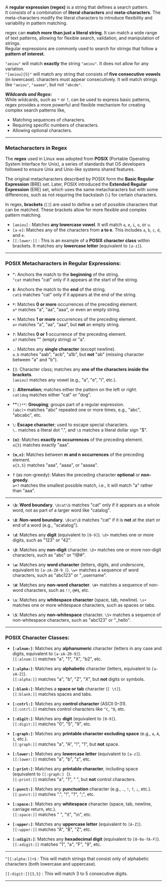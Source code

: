 
A **regular expression (regex)** is a string that defines a search pattern.     
It consists of a combination of **literal characters** and **meta-characters**. The meta-characters modify the literal characters to introduce flexibility and variability in pattern matching.

regex can **match more than just a literal string**. It can match a wide range of text patterns, allowing for flexible search, validation, and manipulation of strings.     
Regular expressions are commonly used to search for strings that follow a **pattern of interest**.

`"aeiou"` will match **exactly** the string `"aeiou"`. It does not allow for any variation.    
`"[aeiou]{5}"` will match any string that consists of **five consecutive vowels** (in lowercase). characters must appear consecutively. It will match strings like `"aeiou"`, `"aaaee"`, but not `"abcde"`.


***Wildcards and Regex:***      
While wildcards, such as `*` or `?`, can be used to express basic patterns, regex provides a more powerful and flexible mechanism for creating complex search patterns like,
- Matching sequences of characters.
- Requiring specific numbers of characters.
- Allowing optional characters.


___
### Metacharacters in Regex

The **regex** used in Linux was adopted from **POSIX** (Portable Operating System Interface for Unix), a series of standards that OS developers followed to ensure Unix and Unix-like systems shared features.

The original metacharacters described by POSIX form the **Basic Regular Expression** (BRE) set. Later, POSIX introduced the **Extended Regular Expression** (ERE) set, which uses the same metacharacters but with some differences, such as not requiring the backslash (`\`) for certain characters.

In regex, **brackets** (`[]`) are used to define a set of possible characters that can be matched. These brackets allow for more flexible and complex pattern matching.
- `[aeiou]` : Matches **any lowercase vowel**. It will match `a`, `e`, `i`, `o`, or `u`.
- `[a-e]`: Matches any of the characters from **a to e**. This includes `a`, `b`, `c`, `d`, and `e`.
- `[[:lower:]]` : This is an example of a **POSIX character class** within brackets. It matches any **lowercase letter** (equivalent to `[a-z]`).


---

### **POSIX Metacharacters in Regular Expressions:**

- **`^`**: Anchors the match to the **beginning** of the string.    
    `^cat` matches "cat" only if it appears at the start of the string.

- **`$`**: Anchors the match to the **end** of the string.    
    `cat$` matches "cat" only if it appears at the end of the string.

- **`*`**: Matches **0 or more** occurrences of the preceding element.    
    `a*` matches "a", "aa", "aaa", or even an empty string.

- **`+`**: Matches **1 or more** occurrences of the preceding element.    
    `a+` matches "a", "aa", "aaa", but **not** an empty string.

- **`?`**: Matches **0 or 1** occurrence of the preceding element.    
    `a?` matches "" (empty string) or "a".

- **`.`**: Matches any **single character** (except newline).      
    `a.b` matches "aab", "acb", "a1b", but **not** "ab" (missing character between "a" and "b").

- **`[]`**: Character class; matches any **one of the characters inside the brackets**.    
    `[aeiou]` matches any vowel (e.g., "a", "e", "i", etc.).

- **`|`**: **Alternation**; matches either the pattern on the left or right.    
    `cat|dog` matches either "cat" or "dog".

- **`()**`: **Grouping**; groups part of a regular expression.     
    `(abc)+` matches "abc" repeated one or more times, e.g., "abc", "abcabc", etc.

- **`\`**: **Escape character**; used to escape special characters.    
    `\.` matches a literal dot ".", and `\$` matches a literal dollar sign "$".

- **`{m}`**: Matches **exactly m occurrences** of the preceding element.    
    `a{3}` matches exactly "aaa".

- **`{m,n}`**: Matches between **m and n occurrences** of the preceding element.     
    `a{3,5}` matches "aaa", "aaaa", or "aaaaa".

- **`?`** (as non-greedy): Makes the preceding character **optional** or **non-greedy**.    
    `a+?` matches the smallest possible match, i.e., it will match "a" rather than "aaa".


     
____
     

- **`\b`**: **Word boundary**.
    `\bcat\b` matches "cat" only if it appears as a whole word, not as part of a larger word like "catalog".

- **`\B`**: **Non-word boundary**.
    `\Bcat\B` matches "cat" if it is **not** at the start or end of a word (e.g., "scatalog").

- **`\d`**: Matches any **digit** (equivalent to `[0-9]`).
    `\d+` matches one or more digits, such as "123" or "42".

- **`\D`**: Matches any **non-digit** character.
    `\D+` matches one or more non-digit characters, such as "abc" or "!@#".

- **`\w`**: Matches any **word character** (letters, digits, and underscore, equivalent to `[a-zA-Z0-9_]`).
    `\w+` matches a sequence of word characters, such as "abc123" or "_username".

- **`\W`**: Matches any **non-word character**.
    `\W+` matches a sequence of non-word characters, such as `!!`, `@#$`, etc.

- **`\s`**: Matches any **whitespace character** (space, tab, newline).
    `\s+` matches one or more whitespace characters, such as spaces or tabs.

- **`\S`**: Matches any **non-whitespace** character.
    `\S+` matches a sequence of non-whitespace characters, such as "abc123" or "_hello".

		
---
			
### **POSIX Character Classes:**

- **`[:alnum:]`**: Matches any **alphanumeric** character (letters in any case and digits, equivalent to `[a-zA-Z0-9]`).     
	`[[:alnum:]]` matches "a", "1", "X", "b2", etc.    
	
- **`[:alpha:]`**: Matches any **alphabetic** character (letters, equivalent to `[a-zA-Z]`).    
    `[[:alpha:]]` matches "a", "b", "Z", "X", but **not** digits or symbols.

- **`[:blank:]`**: Matches a **space or tab** character (`[ \t]`).    
    `[[:blank:]]` matches spaces and tabs.

- **`[:cntrl:]`**: Matches any **control character** (ASCII 0–31).     
    `[[:cntrl:]]` matches control characters like `^C`, `^D`, etc.

- **`[:digit:]`**: Matches any **digit** (equivalent to `[0-9]`).     
    `[[:digit:]]` matches "0", "5", "9", etc.

- **`[:graph:]`**: Matches any **printable character excluding space** (e.g., `a`, `A`, `1`, etc.).     
    `[[:graph:]]` matches "a", "A", "!", "1", but **not** space.

- **`[:lower:]`**: Matches any **lowercase letter** (equivalent to `[a-z]`).     
    `[[:lower:]]` matches "a", "b", "z", etc.

- **`[:print:]`**: Matches any **printable character**, including space (equivalent to `[[:graph:] ]`).     
    `[[:print:]]` matches "a", "1", " ", but **not** control characters.

- **`[:punct:]`**: Matches any **punctuation** character (e.g., `.`, `!`, `?`, `;`, etc.).     
    `[[:punct:]]` matches ".", "!", "?", ";", etc.

- **`[:space:]`**: Matches any **whitespace** character (space, tab, newline, carriage return, etc.).     
	`[[:space:]]` matches " ", "\t", "\n", etc.

- **`[:upper:]`**: Matches any **uppercase letter** (equivalent to `[A-Z]`).     
	`[[:upper:]]` matches "A", "B", "Z", etc.

- **`[:xdigit:]`**: Matches any **hexadecimal digit** (equivalent to `[0-9a-fA-F]`).     
    `[[:xdigit:]]` matches "1", "a", "F", "9", etc.

---

`^[[:alpha:]]+$` : This will match strings that consist only of alphabetic characters (both lowercase and uppercase).

`[[:digit:]]{3,5}` : This will match 3 to 5 consecutive digits.



___
